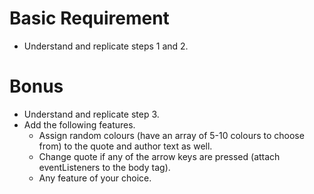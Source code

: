 # Basic Requirement

- Understand and replicate steps 1 and 2.

# Bonus

- Understand and replicate step 3.
- Add the following features.
  - Assign random colours (have an array of 5-10 colours to choose from) to the quote and author text as well.
  - Change quote if any of the arrow keys are pressed (attach eventListeners to the body tag).
  - Any feature of your choice.
